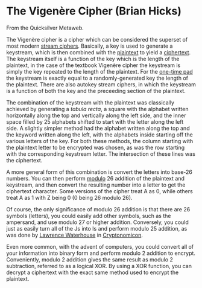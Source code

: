 
# The Vigenère Cipher (Brian Hicks)

From the Quicksilver Metaweb.

The Vigenère cipher is a cipher which can be considered the superset of most modern [stream ciphers](/stream-cipher). Basically, a key is used to generate a keystream, which is then combined with the [plaintext](/plaintext) to yield a [ciphertext](/ciphertext). The keystream itself is a function of the key which is the length of the plaintext, in the case of the textbook Vigenère cipher the keystream is simply the key repeated to the length of the plaintext. For the [one-time pad](/one-time-pad) the keystream is exactly equal to a randomly-generated key the length of the plaintext. There are also autokey stream ciphers, in which the keystream is a function of both the key and the preceeding section of the plaintext.

The combination of the keystream with the plaintext was classically achieved by generating a *tabula recta*, a square with the alphabet written horizontally along the top and vertically along the left side, and the inner space filled by 25 alphabets shifted to start with the letter along the left side. A slightly simpler method had the alphabet written along the top and the keyword written along the left, with the alphabets inside starting off the various letters of the key. For both these methods, the column starting with the plaintext letter to be encrypted was chosen, as was the row starting with the corresponding keystream letter. The intersection of these lines was the ciphertext.

A more general form of this combination is convert the letters into base-26 numbers. You can then perform [modulo](/modulo) 26 addition of the plaintext and keystream, and then convert the resulting number into a letter to get the ciphertext character. Some versions of the cipher treat A as 0, while others treat A as 1 with Z being 0 (0 being 26 modulo 26).

Of course, the only significance of modulo 26 addition is that there are 26 symbols (letters), you could easily add other symbols, such as the ampersand, and use modulo 27 or higher addition. Conversely, you could just as easily turn all of the Js into Is and perform modulo 25 addition, as was done by [Lawrence Waterhouse](/stephenson-neal-cryptonomicon-lawrence-waterhouse) in [Cryptonomicon](/stephenson-neal-cryptonomicon).

Even more common, with the advent of computers, you could convert all of your information into binary form and perform modulo 2 addition to encrypt. Conveniently, modulo 2 addition gives the same result as modulo 2 subtraction, referred to as a logical XOR. By using a XOR function, you can decrypt a ciphertext with the exact same method used to encrypt the plaintext.
